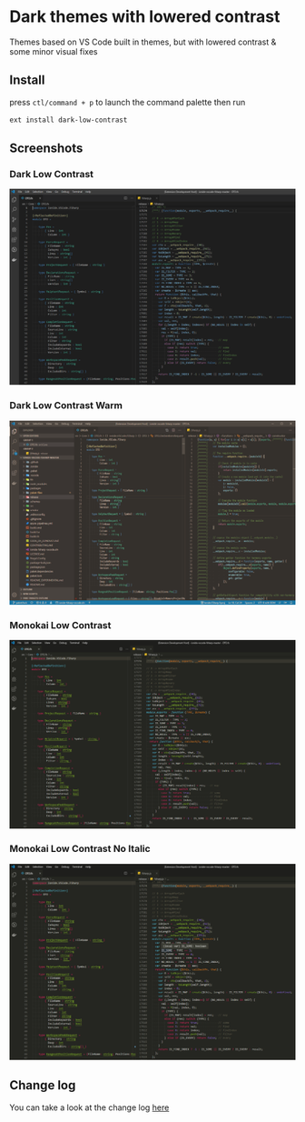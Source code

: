 # Dark themes with lowered contrast

Themes based on VS Code built in themes, but with lowered contrast & some minor visual fixes

## Install

press `ctl/command + p` to launch the command palette then run

```bash
ext install dark-low-contrast
```

## Screenshots

### Dark Low Contrast

![Theme Screenshot](screenshots/dark.png)

### Dark Low Contrast Warm

![Theme Screenshot](screenshots/dark-warm.png)

### Monokai Low Contrast

![Theme Screenshot](screenshots/monokai.png)

### Monokai Low Contrast No Italic

![Theme Screenshot](screenshots/monokai-no-italic.png)

## Change log

You can take a look at the change log [here](https://github.com/evgeniyp/vscode-dark-low-contrast/blob/master/CHANGELOG.md)
